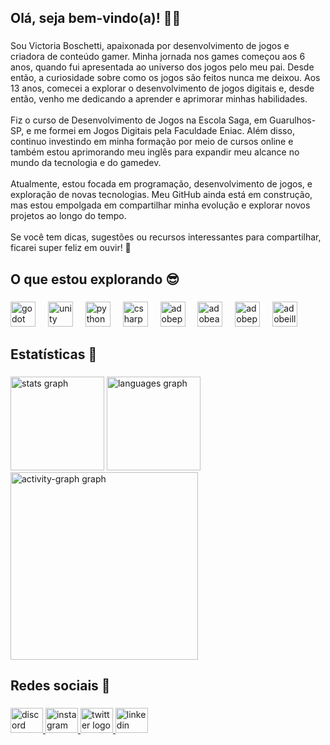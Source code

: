 <h2 align="left">Olá, seja bem-vindo(a)! 👋🏼</h2>

###

<p align="left">Sou Victoria Boschetti, apaixonada por desenvolvimento de jogos e criadora de conteúdo gamer. Minha jornada nos games começou aos 6 anos, quando fui apresentada ao universo dos jogos pelo meu pai. Desde então, a curiosidade sobre como os jogos são feitos nunca me deixou. Aos 13 anos, comecei a explorar o desenvolvimento de jogos digitais e, desde então, venho me dedicando a aprender e aprimorar minhas habilidades.<br><br>Fiz o curso de Desenvolvimento de Jogos na Escola Saga, em Guarulhos-SP, e me formei em Jogos Digitais pela Faculdade Eniac. Além disso, continuo investindo em minha formação por meio de cursos online e também estou aprimorando meu inglês para expandir meu alcance no mundo da tecnologia e do gamedev.<br><br>Atualmente, estou focada em programação, desenvolvimento de jogos, e exploração de novas tecnologias. Meu GitHub ainda está em construção, mas estou empolgada em compartilhar minha evolução e explorar novos projetos ao longo do tempo.<br><br>Se você tem dicas, sugestões ou recursos interessantes para compartilhar, ficarei super feliz em ouvir! 🚀</p>

###

<p align="left"></p>

###

<h2 align="left">O que estou explorando 😎</h2>

###

<div align="left">
  <img src="https://cdn.jsdelivr.net/gh/devicons/devicon/icons/godot/godot-original.svg" height="40" alt="godot logo"  />
  <img width="12" />
  <img src="https://cdn.jsdelivr.net/gh/devicons/devicon/icons/unity/unity-original.svg" height="40" alt="unity logo"  />
  <img width="12" />
  <img src="https://cdn.jsdelivr.net/gh/devicons/devicon/icons/python/python-original.svg" height="40" alt="python logo"  />
  <img width="12" />
  <img src="https://cdn.jsdelivr.net/gh/devicons/devicon/icons/csharp/csharp-original.svg" height="40" alt="csharp logo"  />
  <img width="12" />
  <img src="https://skillicons.dev/icons?i=pr" height="40" alt="adobepremierepro logo"  />
  <img width="12" />
  <img src="https://skillicons.dev/icons?i=ae" height="40" alt="adobeaftereffects logo"  />
  <img width="12" />
  <img src="https://skillicons.dev/icons?i=ps" height="40" alt="adobephotoshop logo"  />
  <img width="12" />
  <img src="https://skillicons.dev/icons?i=ai" height="40" alt="adobeillustrator logo"  />
</div>

###

<p align="left"></p>

###

<h2 align="left">Estatísticas 🥳</h2>

###

<div align="left">
  <img src="https://github-readme-stats.vercel.app/api?username=ViihBoschetti&hide_title=true&hide_rank=false&show_icons=true&include_all_commits=true&count_private=true&disable_animations=false&theme=github_dark&locale=pt-br&hide_border=true&order=1" height="150" alt="stats graph"  />
  <img src="https://github-readme-stats.vercel.app/api/top-langs?username=ViihBoschetti&locale=pt-br&hide_title=true&layout=compact&card_width=320&langs_count=5&theme=github_dark&hide_border=true&order=2" height="150" alt="languages graph"  />
  <img src="https://github-readme-activity-graph.vercel.app/graph?username=ViihBoschetti&radius=16&theme=github-dark&area=true&order=5&hide_border=true&custom_title=Atividades&hide_title=false" height="300" alt="activity-graph graph"  />
</div>

###

<p align="left"></p>

###

<h2 align="left">Redes sociais 🤗</h2>

###

<div align="left">
  <a href="https://discord.gg/6qrNc3x78K" target="_blank">
    <img src="https://raw.githubusercontent.com/maurodesouza/profile-readme-generator/master/src/assets/icons/social/discord/default.svg" width="52" height="40" alt="discord logo"  />
  </a>
  <a href="https://www.instagram.com/viih.vnc/" target="_blank">
    <img src="https://raw.githubusercontent.com/maurodesouza/profile-readme-generator/master/src/assets/icons/social/instagram/default.svg" width="52" height="40" alt="instagram logo"  />
  </a>
  <a href="https://x.com/viihvnc" target="_blank">
    <img src="https://raw.githubusercontent.com/maurodesouza/profile-readme-generator/master/src/assets/icons/social/twitter/default.svg" width="52" height="40" alt="twitter logo"  />
  </a>
  <img src="https://raw.githubusercontent.com/maurodesouza/profile-readme-generator/master/src/assets/icons/social/linkedin/default.svg" width="52" height="40" alt="linkedin logo"  />
</div>

###

<p align="left"></p>

###
